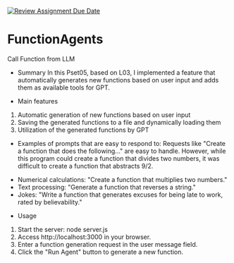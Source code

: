 [![Review Assignment Due Date](https://classroom.github.com/assets/deadline-readme-button-22041afd0340ce965d47ae6ef1cefeee28c7c493a6346c4f15d667ab976d596c.svg)](https://classroom.github.com/a/gQNXeTiZ)
# FunctionAgents
Call Function from LLM

* Summary
 In this Pset05, based on L03, I implemented a feature that automatically generates new functions based on user input and adds them as available tools for GPT.

* Main features
1. Automatic generation of new functions based on user input
2. Saving the generated functions to a file and dynamically loading them
3. Utilization of the generated functions by GPT

* Examples of prompts that are easy to respond to:
Requests like "Create a function that does the following..." are easy to handle. However, while this program could create a function that divides two numbers, it was difficult to create a function that abstracts 9/2.
- Numerical calculations: "Create a function that multiplies two numbers."
- Text processing: "Generate a function that reverses a string."
- Jokes: "Write a function that generates excuses for being late to work, rated by believability."

* Usage
1. Start the server: node server.js
2. Access http://localhost:3000 in your browser.
3. Enter a function generation request in the user message field.
4. Click the "Run Agent" button to generate a new function.